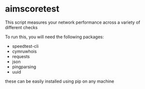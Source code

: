 # aimscoretest

This script measures your network performance across a variety of different checks

To run this, you will need the following packages:
* speedtest-cli
* cymruwhois
* requests
* json
* pingparsing
* uuid

these can be easily installed using pip on any machine

